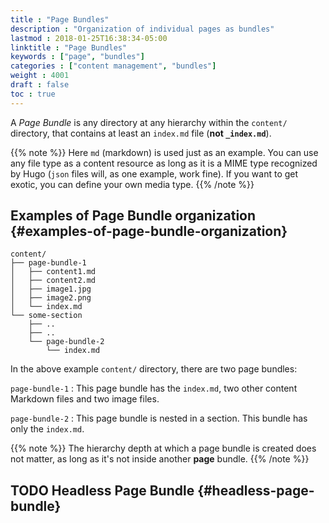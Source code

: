 ```yaml
---
title : "Page Bundles"
description : "Organization of individual pages as bundles"
lastmod : 2018-01-25T16:38:34-05:00
linktitle : "Page Bundles"
keywords : ["page", "bundles"]
categories : ["content management", "bundles"]
weight : 4001
draft : false
toc : true
---
```


A _Page Bundle_ is any directory at any hierarchy within the
`content/` directory, that contains at least an `index.md` file (**not
`_index.md`**).

{{% note %}}
Here `md` (markdown) is used just as an example. You can use any file
type as a content resource as long as it is a MIME type recognized by
Hugo (`json` files will, as one example, work fine). If you want to
get exotic, you can define your own media type.
{{% /note %}}


## Examples of Page Bundle organization {#examples-of-page-bundle-organization}

```text
content/
├── page-bundle-1
│   ├── content1.md
│   ├── content2.md
│   ├── image1.jpg
│   ├── image2.png
│   └── index.md
└── some-section
    ├── ..
    ├── ..
    └── page-bundle-2
        └── index.md
```

In the above example `content/` directory, there are two page bundles:

`page-bundle-1`
: This page bundle has the `index.md`, two other
    content Markdown files and two image files.

`page-bundle-2`
: This page bundle is nested in a section. This
    bundle has only the `index.md`.

{{% note %}}
The hierarchy depth at which a page bundle is created does not matter,
as long as it's not inside another **page** bundle.
{{% /note %}}


## <span class="todo TODO_">TODO </span> Headless Page Bundle {#headless-page-bundle}
